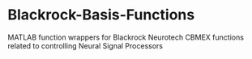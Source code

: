 # Blackrock-Basis-Functions
MATLAB function wrappers for Blackrock Neurotech CBMEX functions related to controlling Neural Signal Processors 

